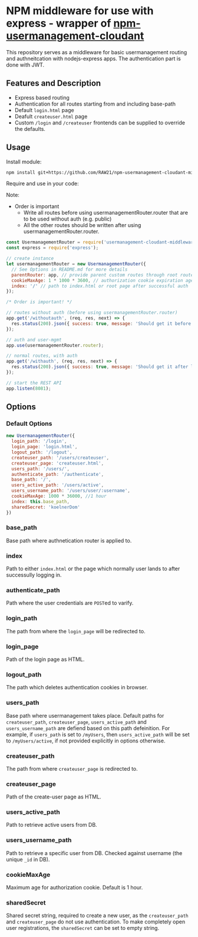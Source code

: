 # NPM middleware for use with express - wrapper of [npm-usermanagement-cloudant](https://github.com/RAW21/npm-usermanagement-cloudant.git)
This repository serves as a middleware for basic usermanagement routing and authneitcation with nodejs-express apps. The authentication part is done with JWT.

## Features and Description
- Express based routing
- Authentication for all routes starting from and including base-path
- Default `login.html` page
- Deafult `createuser.html` page
- Custom `/login` and `/createuser` frontends can be supplied to override the defaults.

## Usage
Install module:
```bash
npm install git+https://github.com/RAW21/npm-usermanagement-cloudant-middleware.git --save
```

Require and use in your code:

Note:
- Order is important
  * Write all routes before using usermanagementRouter.router that are to be used without auth (e.g. public)
  * All the other routes should be written after using usermanagementRouter.router.

```javascript
const UsermanagementRouter = require('usermanagement-cloudant-middleware');
const express = require('express');

// create instance
let usermanagementRouter = new UsermanagementRouter({
  // See Options in README.md for more details
  parentRouter: app, // provide parent custom routes through root router app if any.
  cookieMaxAge: 1 * 1000 * 3600, // authorization cookie expiration age in ms, default 1 hour.
  index: '/' // path to index.html or root page after successful auth
});

/* Order is important! */

// routes without auth (before using usermanagementRouter.router)
app.get('/withoutauth', (req, res, next) => {
  res.status(200).json({ success: true, message: 'Should get it before login!' });
});

// auth and user-mgmt
app.use(usermanagementRouter.router);

// normal routes, with auth
app.get('/withauth', (req, res, next) => {
  res.status(200).json({ success: true, message: 'Should get it after login!' });
});

// start the REST API
app.listen(8081);
```


## Options
### Default Options
```javascript
new UsermanagementRouter({
  login_path: '/login',
  login_page: 'login.html',
  logout_path: '/logout',
  createuser_path: '/users/createuser',
  createuser_page: 'createuser.html',
  users_path: '/users/',
  authenticate_path: '/authenticate',
  base_path: '/',
  users_active_path: '/users/active',
  users_username_path: '/users/user/:username',
  cookieMaxAge: 1000 * 36000, //1 hour
  index: this.base_path,
  sharedSecret: 'koelnerDom' 
})
```

### base_path
Base path where authnetication router is applied to.

### index
Path to either `index.html` or the page which normally user lands to after successully logging in.

### authenticate_path
Path where the user credentials are `POST`ed to varify.

### login_path
The path from where the `login_page` will be redirected to. 

### login_page
Path of the login page as HTML.

### logout_path
The path which deletes authentication cookies in browser.

### users_path
Base path where usermanagement takes place. Default paths for `createuser_path`, `createuser_page`, `users_active_path` and `users_username_path` are defiend based on this path defeinition. For example, if `users_path` is set to `/myUsers`, then `users_active_path` will be set to `/myUsers/active`, if not provided explicitly in options otherwise.

### createuser_path
The path from where `createuser_page` is redirected to.

### createuser_page
Path of the create-user page as HTML.

### users_active_path
Path to retrieve active users from DB.

### users_username_path
Path to retrieve a specific user from DB. Checked against username (the unique `_id` in DB).

### cookieMaxAge
Maximum age for authorization cookie. Default is 1 hour.

### sharedSecret
Shared secret string, required to create a new user, as the `createuser_path` and `createuser_page` do not use authentication. To make completely open user registrations, the `sharedSecret` can be set to empty string.
